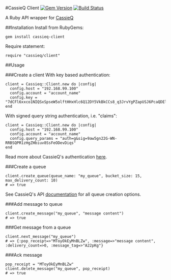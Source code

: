 #CassieQ Client
[![Gem Version](https://badge.fury.io/rb/cassieq-client.svg)](https://badge.fury.io/rb/cassieq-client)
[![Build Status](https://travis-ci.org/tronroy/cassieq-client.svg?branch=master)](https://travis-ci.org/tronroy/cassieq-client)

A Ruby API wrapper for [CassieQ](https://github.com/paradoxical-io/cassieq)

##Installation
Install from RubyGems:
```
gem install cassieq-client
```

Require statement:
```
require "cassieq/client"
```

##Usage

###Create a client
With key based authentication:
```
client = Cassieq::Client.new do |config| 
  config.host = "192.168.99.100"
  config.account = "account_name"
  config.key = "7dCFl6xxco1NIQSxSpseW5olftHHxHlc6Q12DY5VkBkCCs8_q3JrvYgPZapUSJ6PcaQDElunMsEFwDuOi6tQFQ"
end
```
With signed query string authentication, i.e. "claims":
```
client = Cassieq::Client.new do |config|
  config.host = "192.168.99.100"
  config.account = "account_name"
  config.query_params = "auth=g&sig=9aw5gn22G-WN-RRBSQPR1zHgZHbiuv8SsFeODevDiqs"
end
```
Read more about CassieQ's authentication [here](https://github.com/paradoxical-io/cassieq/wiki/Authentication).

###Create a queue
```
client.create_queue(queue_name: "my_queue", bucket_size: 15, max_delivery_count: 10)
# => true
```
See CassieQ's API [documentation](https://github.com/paradoxical-io/cassieq/wiki/api) for all queue creation options.

###Add message to queue
```
client.create_message("my_queue", "message content")
# => true
```

###Get message from a queue
```
client.next_message("my_queue")
# => {:pop_receipt=>"MToyOkEyMnBLZw", :message=>"message content", :delivery_count=>0, :message_tag=>"A22pKg"}
```

###Ack message
```
pop_receipt = "MToyOkEyMnBLZw"
client.delete_message("my_queue", pop_receipt)
# => true
```
